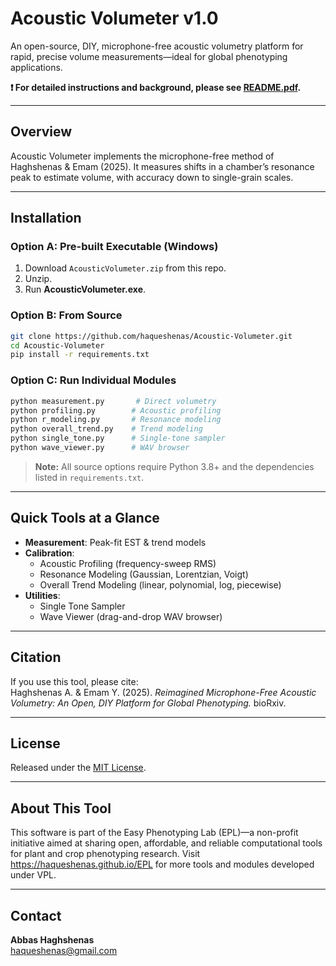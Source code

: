 # Acoustic Volumeter v1.0

An open-source, DIY, microphone-free acoustic volumetry platform for rapid, precise volume measurements—ideal for global phenotyping applications.

**❗ For detailed instructions and background, please see [README.pdf](README.pdf).**

---

## Overview

Acoustic Volumeter implements the microphone-free method of Haghshenas & Emam (2025). It measures shifts in a chamber’s resonance peak to estimate volume, with accuracy down to single-grain scales.

---

## Installation

### Option A: Pre-built Executable (Windows)
1. Download `AcousticVolumeter.zip` from this repo.  
2. Unzip.  
3. Run **AcousticVolumeter.exe**.

### Option B: From Source
```bash
git clone https://github.com/haqueshenas/Acoustic-Volumeter.git
cd Acoustic-Volumeter
pip install -r requirements.txt
```

### Option C: Run Individual Modules
```bash
python measurement.py       # Direct volumetry
python profiling.py        # Acoustic profiling
python r_modeling.py       # Resonance modeling
python overall_trend.py    # Trend modeling
python single_tone.py      # Single-tone sampler
python wave_viewer.py      # WAV browser
```

> **Note:** All source options require Python 3.8+ and the dependencies listed in `requirements.txt`.

---

## Quick Tools at a Glance

- **Measurement**: Peak-fit EST & trend models  
- **Calibration**:  
  - Acoustic Profiling (frequency-sweep RMS)  
  - Resonance Modeling (Gaussian, Lorentzian, Voigt)  
  - Overall Trend Modeling (linear, polynomial, log, piecewise)  
- **Utilities**:  
  - Single Tone Sampler  
  - Wave Viewer (drag-and-drop WAV browser)

---

## Citation

If you use this tool, please cite:  
Haghshenas A. & Emam Y. (2025). *Reimagined Microphone-Free Acoustic Volumetry: An Open, DIY Platform for Global Phenotyping.* bioRxiv.

---

## License

Released under the [MIT License](LICENSE).

---

## About This Tool

This software is part of the Easy Phenotyping Lab (EPL)—a non-profit initiative aimed at sharing open, affordable, and reliable computational tools for plant and crop phenotyping research. Visit https://haqueshenas.github.io/EPL for more tools and modules developed under VPL.

---

## Contact

**Abbas Haghshenas**  
haqueshenas@gmail.com  
